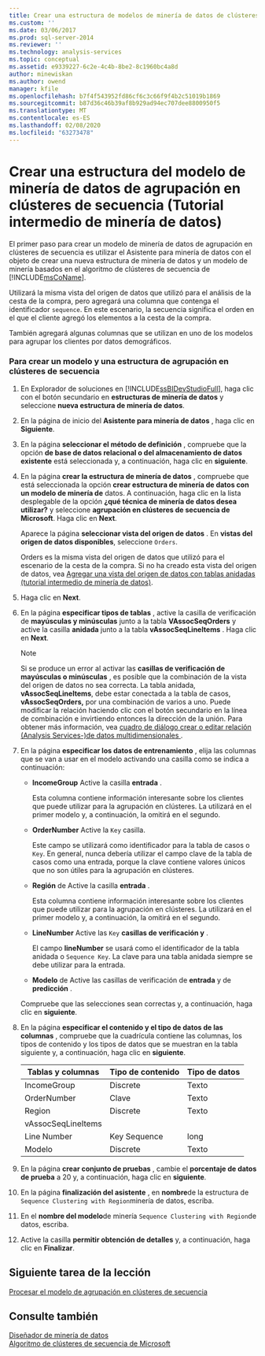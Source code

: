 ```yaml
---
title: Crear una estructura de modelos de minería de datos de clústeres de secuencia (tutorial intermedio de minería de datos) | Microsoft Docs
ms.custom: ''
ms.date: 03/06/2017
ms.prod: sql-server-2014
ms.reviewer: ''
ms.technology: analysis-services
ms.topic: conceptual
ms.assetid: e9339227-6c2e-4c4b-8be2-8c1960bc4a8d
author: minewiskan
ms.author: owend
manager: kfile
ms.openlocfilehash: b7f4f543952fd86cf6c3c66f9f4b2c51019b1869
ms.sourcegitcommit: b87d36c46b39af8b929ad94ec707dee8800950f5
ms.translationtype: MT
ms.contentlocale: es-ES
ms.lasthandoff: 02/08/2020
ms.locfileid: "63273478"
---
```

# <a name="creating-a-sequence-clustering-mining-model-structure-intermediate-data-mining-tutorial"></a>Crear una estructura del modelo de minería de datos de agrupación en clústeres de secuencia (Tutorial intermedio de minería de datos)
  El primer paso para crear un modelo de minería de datos de agrupación en clústeres de secuencia es utilizar el Asistente para minería de datos con el objeto de crear una nueva estructura de minería de datos y un modelo de minería basados en el algoritmo de clústeres de secuencia de [!INCLUDE[msCoName](../includes/msconame-md.md)].  
  
 Utilizará la misma vista del origen de datos que utilizó para el análisis de la cesta de la compra, pero agregará una columna que contenga el identificador `sequence`. En este escenario, la secuencia significa el orden en el que el cliente agregó los elementos a la cesta de la compra.  
  
 También agregará algunas columnas que se utilizan en uno de los modelos para agrupar los clientes por datos demográficos.  
  
### <a name="to-create-a-sequence-clustering-structure-and-model"></a>Para crear un modelo y una estructura de agrupación en clústeres de secuencia  
  
1.  En Explorador de soluciones en [!INCLUDE[ssBIDevStudioFull](../includes/ssbidevstudiofull-md.md)], haga clic con el botón secundario en **estructuras de minería de datos** y seleccione **nueva estructura de minería de datos**.  
  
2.  En la página de inicio del **Asistente para minería de datos** , haga clic en **Siguiente**.  
  
3.  En la página **seleccionar el método de definición** , compruebe que la opción **de base de datos relacional o del almacenamiento de datos existente** está seleccionada y, a continuación, haga clic en **siguiente**.  
  
4.  En la página **crear la estructura de minería de datos** , compruebe que está seleccionada la opción **crear estructura de minería de datos con un modelo de minería de** datos. A continuación, haga clic en la lista desplegable de la opción **¿qué técnica de minería de datos desea utilizar?** y seleccione **agrupación en clústeres de secuencia de Microsoft**. Haga clic en **Next**.  
  
     Aparece la página **seleccionar vista del origen de datos** . En **vistas del origen de datos disponibles**, seleccione `Orders`.  
  
     Orders es la misma vista del origen de datos que utilizó para el escenario de la cesta de la compra. Si no ha creado esta vista del origen de datos, vea [Agregar una vista del origen de datos con tablas anidadas &#40;tutorial intermedio de minería de datos&#41;](../../2014/tutorials/adding-a-data-source-view-with-nested-tables-intermediate-data-mining-tutorial.md).  
  
5.  Haga clic en **Next**.  
  
6.  En la página **especificar tipos de tablas** , active la casilla de verificación de **mayúsculas y minúsculas** junto a la tabla **VAssocSeqOrders** y active la casilla **anidada** junto a la tabla **vAssocSeqLineItems** . Haga clic en **Next**.  
  
    > [!NOTE]  
    >  Si se produce un error al activar las **casillas de verificación de** **mayúsculas o minúsculas** , es posible que la combinación de la vista del origen de datos no sea correcta. La tabla anidada, **vAssocSeqLineItems**, debe estar conectada a la tabla de casos, **vAssocSeqOrders,** por una combinación de varios a uno. Puede modificar la relación haciendo clic con el botón secundario en la línea de combinación e invirtiendo entonces la dirección de la unión. Para obtener más información, vea [cuadro de diálogo crear o editar relación &#40;Analysis Services-&#41;de datos multidimensionales ](../../2014/analysis-services/create-or-edit-relationship-dialog-box-analysis-services-multidimensional-data.md).  
  
7.  En la página **especificar los datos de entrenamiento** , elija las columnas que se van a usar en el modelo activando una casilla como se indica a continuación:  
  
    -   **IncomeGroup** Active la casilla **entrada** .  
  
         Esta columna contiene información interesante sobre los clientes que puede utilizar para la agrupación en clústeres. La utilizará en el primer modelo y, a continuación, la omitirá en el segundo.  
  
    -   **OrderNumber** Active la `Key` casilla.  
  
         Este campo se utilizará como identificador para la tabla de casos o `Key`. En general, nunca debería utilizar el campo clave de la tabla de casos como una entrada, porque la clave contiene valores únicos que no son útiles para la agrupación en clústeres.  
  
    -   **Región** de Active la casilla **entrada** .  
  
         Esta columna contiene información interesante sobre los clientes que puede utilizar para la agrupación en clústeres. La utilizará en el primer modelo y, a continuación, la omitirá en el segundo.  
  
    -   **LineNumber** Active las `Key` **casillas de verificación y** .  
  
         El campo **lineNumber** se usará como el identificador de la tabla anidada o `Sequence Key`. La clave para una tabla anidada siempre se debe utilizar para la entrada.  
  
    -   **Modelo** de Active las casillas de verificación de **entrada** y de **predicción** .  
  
     Compruebe que las selecciones sean correctas y, a continuación, haga clic en **siguiente**.  
  
8.  En la página **especificar el contenido y el tipo de datos de las columnas** , compruebe que la cuadrícula contiene las columnas, los tipos de contenido y los tipos de datos que se muestran en la tabla siguiente y, a continuación, haga clic en **siguiente**.  
  
    |Tablas y columnas|Tipo de contenido|Tipo de datos|  
    |---------------------|------------------|---------------|  
    |IncomeGroup|Discrete|Texto|  
    |OrderNumber|Clave|Texto|  
    |Region|Discrete|Texto|  
    |vAssocSeqLineItems|||  
    |Line Number|Key Sequence|long|  
    |Modelo|Discrete|Texto|  
  
9. En la página **crear conjunto de pruebas** , cambie el **porcentaje de datos de prueba** a 20 y, a continuación, haga clic en **siguiente**.  
  
10. En la página **finalización del asistente** , en **nombre**de la estructura de `Sequence Clustering with Region`minería de datos, escriba.  
  
11. En el **nombre del modelo**de minería `Sequence Clustering with Region`de datos, escriba.  
  
12. Active la casilla **permitir obtención de detalles** y, a continuación, haga clic en **Finalizar**.  
  
## <a name="next-task-in-lesson"></a>Siguiente tarea de la lección  
 [Procesar el modelo de agrupación en clústeres de secuencia](../../2014/tutorials/processing-the-sequence-clustering-model.md)  
  
## <a name="see-also"></a>Consulte también  
 [Diseñador de minería de datos](../../2014/analysis-services/data-mining/data-mining-designer.md)   
 [Algoritmo de clústeres de secuencia de Microsoft](../../2014/analysis-services/data-mining/microsoft-sequence-clustering-algorithm.md)  
  
  
